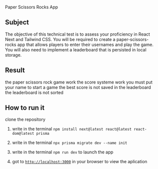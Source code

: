 Paper Scissors Rocks App

## Subject

The objective of this technical test is to assess your proficiency in React Next and Tailwind CSS. You will be required to create a paper-scissors-rocks app that allows players to enter their usernames and play the game. You will also need to implement a leaderboard that is persisted in local storage.

## Result 
the paper scissors rock game work 
the score systeme work 
you must put your name to start a game 
the best score is not saved in the leaderboard
the leaderboard is not sorted

## How to run it

clone the repository
1. write in the terminal ```npm install next@latest react@latest react-dom@latest prisma```
2. write in the terminal ```npx prisma migrate dev --name init```

3. write in the terminal ```npm run dev``` to launch the app
4. got to [`http://localhost:3000`](http://localhost:3000) in your browser to view the aplication